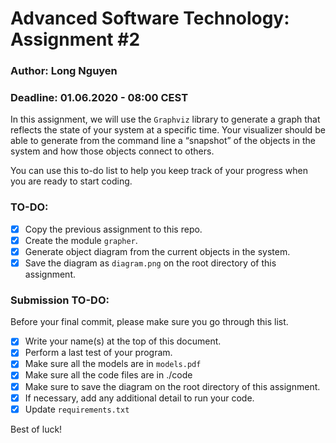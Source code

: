 # Advanced Software Technology: Assignment \#2
### Author: Long Nguyen

### Deadline: 01.06.2020 - 08:00 CEST

In this assignment, we will use the `Graphviz` library to generate a graph that reflects the state of your system at a specific time. Your visualizer should be able to generate from the command line a “snapshot” of the objects in the system and how those objects connect to others.

You can use this to-do list to help you keep track of your progress when you are ready to start coding.

### TO-DO:
- [X] Copy the previous assignment to this repo.
- [X] Create the module `grapher`.
- [X] Generate object diagram from the current objects in the system.
- [X] Save the diagram as `diagram.png` on the root directory of this assignment.

### Submission TO-DO:
Before your final commit, please make sure you go through this list.
- [X] Write your name(s) at the top of this document.
- [X] Perform a last test of your program.
- [X] Make sure all the models are in `models.pdf`
- [X] Make sure all the code files are in ./code
- [X] Make sure to save the diagram on the root directory of this assignment. 
- [X] If necessary, add any additional detail to run your code.
- [X] Update `requirements.txt`

Best of luck!

